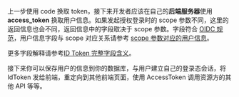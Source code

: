 <IntegrationDetailCard title="完成认证">

上一步使用 code 换取 token，接下来开发者应该在自己的**后端服务器**使用 **access_token** 换取用户信息。如果发起授权登录时的 scope 参数不同，这里的返回信息也会不同，返回信息中的字段取决于 scope 参数。字段符合 [OIDC 规范](https://openid.net/specs/openid-connect-core-1_0.html#AuthorizationExamples)，用户信息字段与 scope 对应关系请参考 [scope 参数对应的用户信息](/concepts/oidc-common-questions.md#scope-参数对应的用户信息)。

<StackSelector snippet="get-user-info" selectLabel="选择语言" :order="['javascript', 'curl']"/>

更多字段解释请参考[ID Token 完整字段含义](/concepts/id-token.md#id-token-完整字段含义)。

接下来你可以保存用户的信息到你的数据库，与用户建立自己的登录态会话，将 IdToken 发给前端，重定向到其他前端页面，使用 AccessToken 调用资源方的其他 API 等等。

</IntegrationDetailCard>
